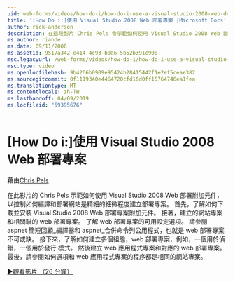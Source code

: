 ```yaml
---
uid: web-forms/videos/how-do-i/how-do-i-use-a-visual-studio-2008-web-deployment-project
title: '[How Do i:]使用 Visual Studio 2008 Web 部署專案 |Microsoft Docs'
author: rick-anderson
description: 在這段影片 Chris Pels 會示範如何使用 Visual Studio 2008 Web 部署的附加元件，以更精細的程度的控制能力如何建立部署專案...
ms.author: riande
ms.date: 09/11/2008
ms.assetid: 9517a342-e414-4c93-b0a6-5b52b391c908
msc.legacyurl: /web-forms/videos/how-do-i/how-do-i-use-a-visual-studio-2008-web-deployment-project
msc.type: video
ms.openlocfilehash: 9b4266b0909e95424b28415442f1e2ef5ceae382
ms.sourcegitcommit: 0f1119340e4464720cfd16d0ff15764746ea1fea
ms.translationtype: MT
ms.contentlocale: zh-TW
ms.lasthandoff: 04/09/2019
ms.locfileid: "59395676"
---
```

# <a name="how-do-i-use-a-visual-studio-2008-web-deployment-project"></a>[How Do i:]使用 Visual Studio 2008 Web 部署專案

藉由[Chris Pels](https://twitter.com/chrispels)

在此影片的 Chris Pels 示範如何使用 Visual Studio 2008 Web 部署附加元件，以控制如何編譯和部署網站是精細的細微程度建立部署專案。 首先，了解如何下載並安裝 Visual Studio 2008 Web 部署專案附加元件。 接著，建立的網站專案和相關聯的 web 部署專案。 了解 web 部署專案的可用設定選項。 請參閱 aspnet 簡短回顧\_編譯器和 aspnet\_合併命令列公用程式，也就是 web 部署專案不可或缺。 接下來，了解如何建立多個組態，web 部署專案，例如，一個用於偵錯，一個用於發行 模式。 然後建立 web 應用程式專案和對應的 web 部署專案。 最後，請參閱如何選項和 web 應用程式專案的程序都是相同的網站專案。

[&#9654;觀看影片 （26 分鐘）](https://channel9.msdn.com/Blogs/ASP-NET-Site-Videos/how-do-i-use-a-visual-studio-2008-web-deployment-project)
